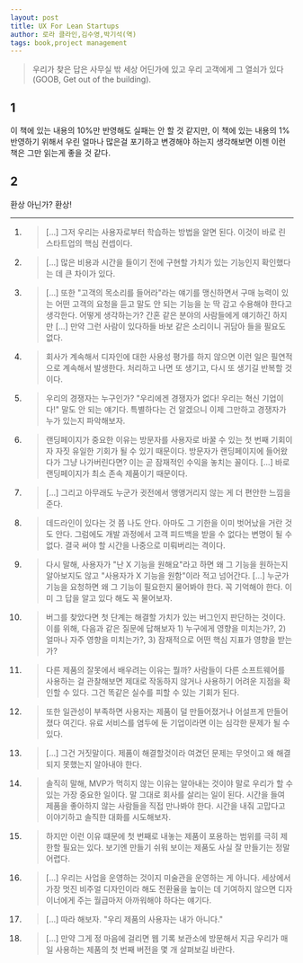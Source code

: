 ```yaml
---
layout: post
title: UX For Lean Startups
author: 로라 클라인,김수영,박기석(역)
tags: book,project management
---
```


> 우리가 찾은 답은 사무실 밖 세상 어딘가에 있고 우리 고객에게 그 열쇠가 있다(GOOB, Get out of the building).

## 1
이 책에 있는 내용의 10%만 반영해도 실패는 안 할 것 같지만, 이 책에 있는 내용의 1% 반영하기 위해서 우린 얼마나 많은걸 포기하고 변경해야 하는지 생각해보면 이젠 이런 책은 그만 읽는게 좋을 것 같다.

## 2
환상 아닌가? 환상!

----

1. > [...] 그저 우리는 사용자로부터 학습하는 방법을 알면 된다. 이것이 바로 린 스타트업의 핵심 컨셉이다.

2. > [...] 많은 비용과 시간을 들이기 전에 구현할 가치가 있는 기능인지 확인했다는 데 큰 차이가 있다.

3. > [...] 또한 "고객의 목소리를 들어라"라는 얘기를 맹신하면서 구매 능력이 있는 어떤 고객의 요청을 듣고 말도 안 되는 기능을 눈 딱 감고 수용해야 한다고 생각한다. 어떻게 생각하는가? 간혼 같은 분야의 사람들에게 얘기하긴 하지만 [...] 만약 그런 사람이 있다하들 바보 같은 소리이니 귀담아 들을 필요도 없다.

4. > 회사가 계속해서 디자인에 대한 사용성 평가를 하지 않으면 이런 일은 필연적으로 계속해서 발생한다. 처리하고 나면 또 생기고, 다시 또 생기길 반복할 것이다.

5. > 우리의 경쟁자는 누구인가? "우리에겐 경쟁자가 없다! 우리는 혁신 기업이다!" 말도 안 되는 얘기다. 특별하다는 건 알겠으니 이제 그만하고 경쟁자가 누가 있는지 파악해보자.

6. > 랜딩페이지가 중요한 이유는 방문자를 사용자로 바꿀 수 있는 첫 번째 기회이자 자짓 유일한 기회가 될 수 있기 때문이다. 방문자가 랜딩페이지에 들어왔다가 그냥 나가버린다면? 이는 곧 잠재적인 수익을 놓치는 꼴이다. [...] 바로 랜딩페이지가 최소 존속 제품이기 때문이다.

7. > [...] 그리고 아무래도 누군가 귓전에서 앵앵거리지 않는 게 더 편안한 느낌을 준다.

8. > 데드라인이 있다는 것 쯤 나도 안다. 아마도 그 기한을 이미 벗어났을 거란 것도 안다. 그럼에도 개발 과정에서 고객 피드백을 받을 수 없다는 변명이 될 수 없다. 결국 써야 할 시간을 나중으로 미뤄버리는 격이다.

9. > 다시 말해, 사용자가 "난 X 기능을 원해요"라고 하면 왜 그 기능을 원하는지 알아보지도 않고 "사용자가 X 기능을 원함"이라 적고 넘어간다. [...] 누군가 기능을 요청하면 왜 그 기능이 필요한지 물어봐야 한다. 꼭 기억해야 한다. 이미 그 답을 알고 있다 해도 꼭 물어보자.

10. > 버그를 찾았다면 첫 단계는 해결할 가치가 있는 버그인지 판단하는 것이다. 이를 위해, 다음과 같은 질문에 답해보자 1) 누구에게 영향을 미치는가?, 2) 얼마나 자주 영향을 미치는가?, 3) 잠재적으로 어떤 핵심 지표가 영향을 받는가?

11. > 다른 제품의 잘못에서 배우려는 이유는 뭘까? 사람들이 다른 소프트웨어를 사용하는 걸 관찰해보면 제대로 작동하지 않거나 사용하기 어려운 지점을 확인할 수 있다. 그건 똑같은 실수를 피할 수 있는 기회가 된다.

12. > 또한 일관성이 부족하면 사용자는 제품이 덜 만들어졌거나 어설프게 만들어졌다 여긴다. 유료 서비스를 염두에 둔 기업이라면 이는 심각한 문제가 될 수 있다.

13. > [...] 그건 거짓말이다. 제품이 해결할것이라 여겼던 문제는 무엇이고 왜 해결되지 못했는지 알아내야 한다.

14. > 솔직히 말해, MVP가 먹히지 않는 이유는 알아내는 것이야 말로 우리가 할 수 있는 가장 중요한 일이다. 말 그대로 회사를 살리는 일이 된다. 시간을 들여 제품을 좋아하지 않는 사람들을 직접 만나봐야 한다. 시간을 내줘 고맙다고 이야기하고 솔직한 대화를 시도해보자.

15. > 하지만 이런 이유 떄문에 첫 번째로 내놓는 제품이 포용하는 범위를 극히 제한할 필요는 있다. 보기엔 만들기 쉬워 보이는 제품도 사실 잘 만들기는 정말 어렵다.

16. > [...] 우리는 사업을 운영하는 것이지 미술관을 운영하는 게 아니다. 세상에서 가장 멋진 비주얼 디자인이라 해도 전환율을 높이는 데 기여하지 않으면 디자이너에게 주는 월급마저 아까워해야 하다는 얘기다.

17. > [...] 따라 해보자. "우리 제품의 사용자는 내가 아니다."

18. > [...] 만약 그게 정 마음에 걸리면 웹 기록 보관소에 방문해서 지금 우리가 매일 사용하는 제품의 첫 번째 버전을 몇 개 살펴보길 바란다.


